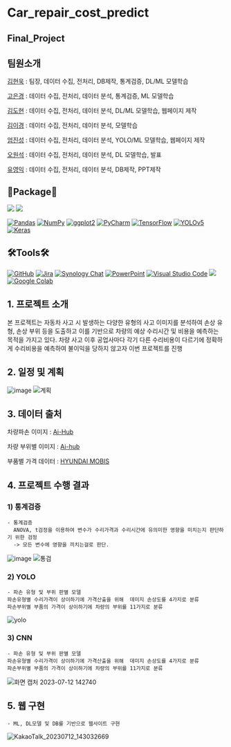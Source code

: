# Car_repair_cost_predict

## Final_Project

## 팀원소개
[김현욱](https://github.com/khun0115/Final_Project/tree/master/%EA%B9%80%ED%98%84%EC%9A%B1) : 팀장, 데이터 수집, 전처리, DB제작, 통계검증, DL/ML 모델학습

[고은경](https://github.com/khun0115/Final_Project/tree/master/%EA%B3%A0%EC%9D%80%EA%B2%BD) : 데이터 수집, 전처리, 데이터 분석, 통계검증, ML 모델학습

[김도현](https://github.com/khun0115/Final_Project/tree/master/%EA%B9%80%EB%8F%84%ED%98%84) : 데이터 수집, 전처리, 데이터 분석, DL/ML 모델학습, 웹페이지 제작

[김이경](https://github.com/khun0115/Final_Project/tree/master/%EA%B9%80%EC%9D%B4%EA%B2%BD) : 데이터 수집, 전처리, 데이터 분석, 모델학습

[엄진성](https://github.com/khun0115/Final_Project/tree/master/%EC%97%84%EC%A7%84%EC%84%B1) : 데이터 수집, 전처리, 데이터 분석, YOLO/ML 모델학습, 웹페이지 제작

[오원석](https://github.com/khun0115/Final_Project/tree/master/%EC%98%A4%EC%9B%90%EC%84%9D) : 데이터 수집, 전처리, 데이터 분석, DL 모델학습, 발표

[유영익](https://github.com/khun0115/Final_Project/tree/master/%EC%9C%A0%EC%98%81%EC%9D%B5) : 데이터 수집, 전처리, 데이터 분석, DB제작, PPT제작

## 📝Package📝
<a href="https://www.python.org/" target="_blank"><img src="https://img.shields.io/badge/Python-3776AB?style=flat&logo=python&logoColor=white"/></a>
<a href="https://www.r-project.org/" target="_blank"><img src="https://img.shields.io/badge/R-276DC3?style=flat&logo=r&logoColor=white"/></a>

[![Pandas](https://img.shields.io/badge/Pandas-150458?style=flat&logo=pandas&logoColor=white)](https://pandas.pydata.org/)
[![NumPy](https://img.shields.io/badge/NumPy-013243?style=flat&logo=numpy&logoColor=white)](https://numpy.org/)
[![ggplot2](https://img.shields.io/badge/ggplot2-FC4E07?style=flat&logo=ggplot2&logoColor=white)](https://ggplot2.tidyverse.org/)
[![PyCharm](https://img.shields.io/badge/PyCharm-000000?style=flat&logo=pycharm&logoColor=white)](https://www.jetbrains.com/pycharm/)
[![TensorFlow](https://img.shields.io/badge/TensorFlow-FF6F00?style=flat&logo=tensorflow&logoColor=white)](https://www.tensorflow.org/)
[![YOLOv5](https://img.shields.io/badge/YOLOv5-FF6384?style=flat&logo=pytorch&logoColor=white)](https://github.com/ultralytics/yolov5)
[![Keras](https://img.shields.io/badge/Keras-D00000?style=flat&logo=keras&logoColor=white)](https://keras.io/)

## 🛠Tools🛠
[![GitHub](https://img.shields.io/badge/GitHub-181717?style=flat&logo=github&logoColor=white)](https://github.com/)
[![Jira](https://img.shields.io/badge/Jira-0052CC?style=flat&logo=jira&logoColor=white)](https://www.atlassian.com/software/jira)
[![Synology Chat](https://img.shields.io/badge/%EC%8B%9C%EB%86%80%EB%A1%9C%EC%A7%80%EC%B1%97-4A90E2?style=flat&logo=synology&logoColor=white)](https://www.synology.com/ko-kr/dsm/feature/chat)
[![PowerPoint](https://img.shields.io/badge/PowerPoint-B7472A?style=flat&logo=microsoft-powerpoint&logoColor=white)](https://www.microsoft.com/en-us/microsoft-365/powerpoint)
[![Visual Studio Code](https://img.shields.io/badge/VS%20Code-007ACC?style=flat&logo=visual-studio-code&logoColor=white)](https://code.visualstudio.com/)
<a href="https://jupyter.org/" target="_blank"><img src="https://img.shields.io/badge/Jupyter-F37626?style=flat&logo=jupyter&logoColor=white"/></a>
[![Google Colab](https://img.shields.io/badge/Google%20Colab-F9AB00?style=flat&logo=google-colab&logoColor=white)](https://colab.research.google.com/your-notebook-link)

## 1. 프로젝트 소개
본 프로젝트는 자동차 사고 시 발생하는 다양한 유형의 사고 이미지를 분석하여 손상 유형,
손상 부위 등을 도출하고 이를 기반으로 차량의 예상 수리시간 및  비용을 예측하는 목적을 가지고 있다.
차량 사고 이후 공업사마다 각기 다른 수리비용이 다르기에 정확하게 수리비용을 예측하여 불이익을 당하지 않고자 이번 프로젝트를 진행

## 2. 일정 및 계획
![image](https://github.com/khun0115/Final_Project/assets/127808901/acf709db-86a3-4f07-87aa-2c1651d93f35)
![계획](https://github.com/khun0115/Final_Project/assets/106053306/f976b167-14a2-44db-a0a8-7bde0e55edcd)


## 3. 데이터 출처
차량파손 이미지 : [Ai-Hub](https://www.aihub.or.kr/aihubdata/data/view.do?currMenu=&topMenu=&aihubDataSe=realm&dataSetSn=581)

차량 부위별 이미지 : [Ai-hub](https://aihub.or.kr/aihubdata/data/view.do?currMenu=115&topMenu=100)

부품별 가격 데이터 : [HYUNDAI MOBIS](https://www.mobis-as.com/simple_search_part.do)


## 4. 프로젝트 수행 결과


### 1) 통계검증
    - 통계검증
      ANOVA, t검정을 이용하여 변수가 수리가격과 수리시간에 유의미한 영향을 미치는지 판단하기 위한 검정
      -> 모든 변수에 영향을 끼치는걸로 판단.
![image](https://github.com/khun0115/Final_Project/assets/127808901/9443ce5a-bb6a-4e02-b12f-2a04cba02c3c)
![통검](https://github.com/khun0115/Final_Project/assets/106053306/4bfdaf9e-833b-416a-8c64-a7fc32162029)


### 2) YOLO
    - 파손 유형 및 부위 판별 모델
    파손유형별 수리가격이 상이하기에 가격산출을 위해  데미지 손상도를 4가지로 분류
    파손부위별 부품의 가격이 상이하기에 차량의 부위를 11가지로 분류
    
![yolo](https://github.com/khun0115/Final_Project/assets/106053306/4b2348c4-22c4-497e-a9a1-902a4e8dadab)  

### 3) CNN
    - 파손 유형 및 부위 판별 모델
    파손유형별 수리가격이 상이하기에 가격산출을 위해  데미지 손상도를 4가지로 분류
    파손부위별 부품의 가격이 상이하기에 차량의 부위를 11가지로 분류

![화면 캡처 2023-07-12 142740](https://github.com/khun0115/Final_Project/assets/128365269/9f556ca1-9934-4aaf-a1fe-5095a33435a7)

## 5. 웹 구현
    - ML, DL모델 및 DB를 기반으로 웹사이트 구현

![KakaoTalk_20230712_143032669](https://github.com/khun0115/Final_Project/assets/128365269/2b693c85-dfb9-410e-9950-3f386dc87141)



    

      
